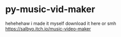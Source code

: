 # py-music-vid-maker
hehehehaw i made it myself
download it here or smh
https://salbyo.itch.io/music-video-maker
